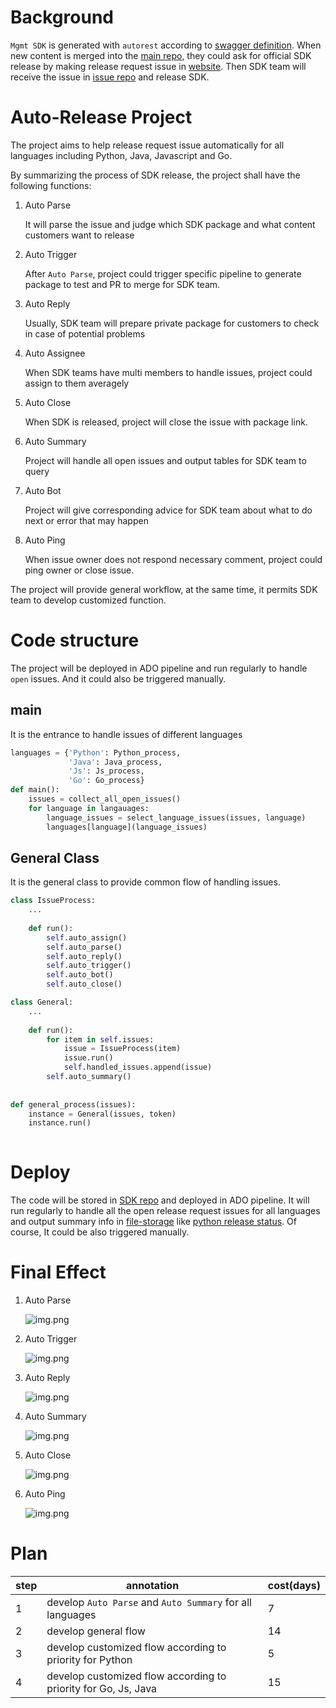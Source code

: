 # Background

`Mgmt SDK` is generated with `autorest` according to [swagger definition](https://github.com/Azure/azure-rest-api-specs). When new content is merged into the [main repo](https://github.com/Azure/azure-rest-api-specs), they could ask for official SDK release by making release request issue in [website](). Then SDK team will receive the issue in [issue repo]() and release SDK.

# Auto-Release Project 

The project aims to help release request issue automatically for all languages including Python, Java, Javascript and Go.

By summarizing the process of SDK release, the project shall have the following functions:



1. Auto Parse 

   It will parse the issue and judge which SDK package and what content customers want to release
2. Auto Trigger

   After `Auto Parse`, project could trigger specific pipeline to generate package to test and PR to merge for SDK team.
3. Auto Reply

   Usually, SDK team will prepare private package for customers to check in case of potential problems
4. Auto Assignee

   When SDK teams have multi members to handle issues, project could assign to them averagely
5. Auto Close

   When SDK is released, project will close the issue with package link.
6. Auto Summary

   Project will handle all open issues and output tables for SDK team to query
7. Auto Bot

   Project will give corresponding advice for SDK team about what to do next or error that may happen
8. Auto Ping

   When issue owner does not respond necessary comment, project could ping owner or close issue.

The project will provide general workflow, at the same time, it permits SDK team to develop customized function.

# Code structure

The project will be deployed in ADO pipeline and run regularly to handle `open` issues. And it could also be triggered manually.

## main

It is the entrance to handle issues of different languages

```python
languages = {'Python': Python_process, 
             'Java': Java_process,
             'Js': Js_process, 
             'Go': Go_process}
def main():
    issues = collect_all_open_issues()
    for language in langauages:
        language_issues = select_language_issues(issues, language)
        languages[language](language_issues)
```



## General Class

It is the general class to provide common flow of handling issues.

```python
class IssueProcess:
    ...
    
    def run():
        self.auto_assign()
        self.auto_parse()
        self.auto_reply()
        self.auto_trigger()
        self.auto_bot()
        self.auto_close()

class General:
    ...
    
    def run():
    	for item in self.issues:
            issue = IssueProcess(item)
            issue.run()
            self.handled_issues.append(issue)
        self.auto_summary()
    
        
def general_process(issues):
    instance = General(issues, token)
    instance.run()
        
```

# Deploy

The code will be stored in [SDK repo](https://github.com/Azure/azure-sdk-for-python) and deployed in ADO pipeline. It will run regularly to handle all the open release request issues for all languages and output summary info in [file-storage]() like [python release status](). Of course, It could be also triggered manually.

# Final Effect

1. Auto Parse

   ![img.png](auto_parse.png)

2. Auto Trigger

   ![img.png](auto_trigger.png)

3. Auto Reply

   ![img.png](auto_reply.png)

4. Auto Summary

   ![img.png](auto_summary.png)

5. Auto Close

   ![img.png](auto_close.png)

6. Auto Ping

   ![img.png](auto_ping.png)

# Plan

| step | annotation                                                   | cost(days) |
| :--- | ------------------------------------------------------------ | ---------- |
| 1    | develop `Auto Parse` and `Auto Summary` for all languages    | 7          |
| 2    | develop general flow                                         | 14         |
| 3    | develop customized flow according to priority for Python     | 5          |
| 4    | develop customized flow according to priority for Go, Js, Java | 15         |



 



